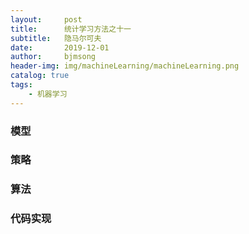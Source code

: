 ```yaml
---
layout:     post
title:      统计学习方法之十一
subtitle:   隐马尔可夫
date:       2019-12-01
author:     bjmsong
header-img: img/machineLearning/machineLearning.png
catalog: true
tags:
    - 机器学习
---
```

>

### 模型

### 策略

### 算法

### 代码实现